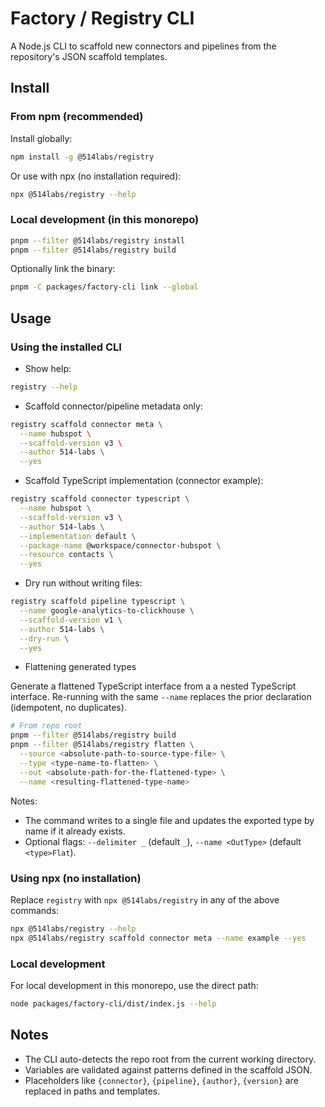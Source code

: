 # Factory / Registry CLI

A Node.js CLI to scaffold new connectors and pipelines from the repository's JSON scaffold templates.

## Install

### From npm (recommended)

Install globally:

```bash
npm install -g @514labs/registry
```

Or use with npx (no installation required):

```bash
npx @514labs/registry --help
```

### Local development (in this monorepo)

```bash
pnpm --filter @514labs/registry install
pnpm --filter @514labs/registry build
```

Optionally link the binary:

```bash
pnpm -C packages/factory-cli link --global
```

## Usage

### Using the installed CLI

- Show help:

```bash
registry --help
```

- Scaffold connector/pipeline metadata only:

```bash
registry scaffold connector meta \
  --name hubspot \
  --scaffold-version v3 \
  --author 514-labs \
  --yes
```

- Scaffold TypeScript implementation (connector example):

```bash
registry scaffold connector typescript \
  --name hubspot \
  --scaffold-version v3 \
  --author 514-labs \
  --implementation default \
  --package-name @workspace/connector-hubspot \
  --resource contacts \
  --yes
```

- Dry run without writing files:

```bash
registry scaffold pipeline typescript \
  --name google-analytics-to-clickhouse \
  --scaffold-version v1 \
  --author 514-labs \
  --dry-run \
  --yes
```

- Flattening generated types

Generate a flattened TypeScript interface from a a nested TypeScript interface. Re-running with the same `--name` replaces the prior declaration (idempotent, no duplicates).

```bash
# From repo root
pnpm --filter @514labs/registry build
pnpm --filter @514labs/registry flatten \
  --source <absolute-path-to-source-type-file> \
  --type <type-name-to-flatten> \
  --out <absolute-path-for-the-flattened-type> \
  --name <resulting-flattened-type-name>
```

Notes:
- The command writes to a single file and updates the exported type by name if it already exists.
- Optional flags: `--delimiter _` (default `_`), `--name <OutType>` (default `<type>Flat`).

### Using npx (no installation)

Replace `registry` with `npx @514labs/registry` in any of the above commands:

```bash
npx @514labs/registry --help
npx @514labs/registry scaffold connector meta --name example --yes
```

### Local development

For local development in this monorepo, use the direct path:

```bash
node packages/factory-cli/dist/index.js --help
```

## Notes

- The CLI auto-detects the repo root from the current working directory.
- Variables are validated against patterns defined in the scaffold JSON.
- Placeholders like `{connector}`, `{pipeline}`, `{author}`, `{version}` are replaced in paths and templates.